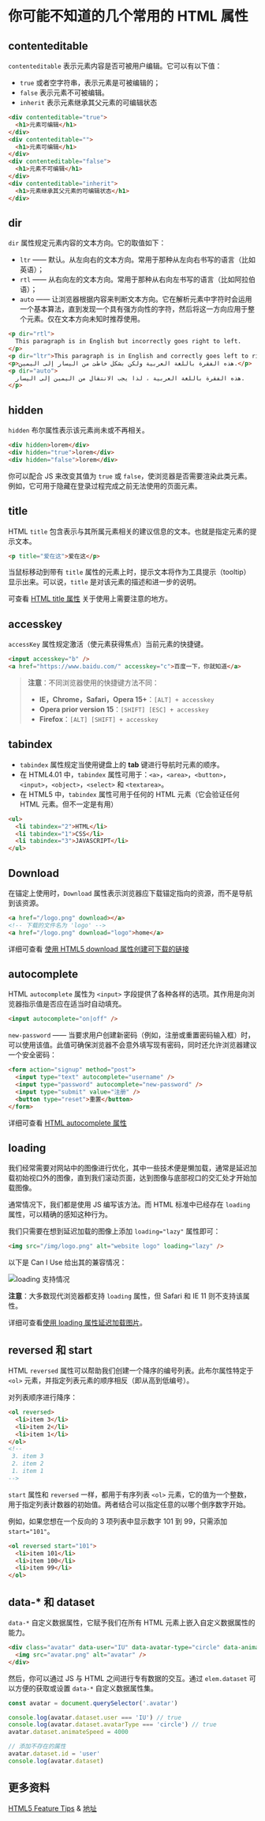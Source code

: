 # 你可能不知道的几个常用的 HTML 属性

## contenteditable

`contenteditable` 表示元素内容是否可被用户编辑。它可以有以下值：

- `true` 或者空字符串，表示元素是可被编辑的；
- `false` 表示元素不可被编辑。
- `inherit` 表示元素继承其父元素的可编辑状态

```html
<div contenteditable="true">
  <h1>元素可编辑</h1>
</div>
<div contenteditable="">
  <h1>元素可编辑</h1>
</div>
<div contenteditable="false">
  <h1>元素不可编辑</h1>
</div>
<div contenteditable="inherit">
  <h1>元素继承其父元素的可编辑状态</h1>
</div>
```

## dir

`dir` 属性规定元素内容的文本方向。它的取值如下：

- `ltr` —— 默认。从左向右的文本方向。常用于那种从左向右书写的语言（比如英语）；
- `rtl` —— 从右向左的文本方向。常用于那种从右向左书写的语言（比如阿拉伯语）；
- `auto` —— 让浏览器根据内容来判断文本方向。它在解析元素中字符时会运用一个基本算法，直到发现一个具有强方向性的字符，然后将这一方向应用于整个元素。仅在文本方向未知时推荐使用。

```html
<p dir="rtl">
  This paragraph is in English but incorrectly goes right to left.
</p>
<p dir="ltr">This paragraph is in English and correctly goes left to right.</p>
<p>هذه الفقرة باللغة العربية ولكن بشكل خاطئ من اليسار إلى اليمين.</p>
<p dir="auto">
  هذه الفقرة باللغة العربية ، لذا يجب الانتقال من اليمين إلى اليسار.
</p>
```

## hidden

`hidden` 布尔属性表示该元素尚未或不再相关。

```html
<div hidden>lorem</div>
<div hidden="true">lorem</div>
<div hidden="false">lorem</div>
```

你可以配合 JS 来改变其值为 `true` 或 `false`，使浏览器是否需要渲染此类元素。例如，它可用于隐藏在登录过程完成之前无法使用的页面元素。

## title

HTML `title` 包含表示与其所属元素相关的建议信息的文本。也就是指定元素的提示文本。

```html
<p title="爱在这">爱在这</p>
```

当鼠标移动到带有 `title` 属性的元素上时，提示文本将作为工具提示（tooltip）显示出来。可以说，`title` 是对该元素的描述和进一步的说明。

可查看 [HTML title 属性](https://github.com/lio-zero/blog/blob/master/HTML/HTML%20title%20%E5%B1%9E%E6%80%A7.md) 关于使用上需要注意的地方。

## accesskey

`accessKey` 属性规定激活（使元素获得焦点）当前元素的快捷键。

```html
<input accesskey="b" />
<a href="https://www.baidu.com/" accesskey="c">百度一下，你就知道</a>
```

> **注意**：不同浏览器使用的快捷键方法不同：
>
> - **IE，Chrome，Safari，Opera 15+**：`[ALT] + accesskey`
> - **Opera prior version 15**：`[SHIFT] [ESC] + accesskey`
> - **Firefox**：`[ALT] [SHIFT] + accesskey`

## tabindex

- `tabindex` 属性规定当使用键盘上的 **tab** 键进行导航时元素的顺序。
- 在 HTML4.01 中，`tabindex` 属性可用于：`<a>`，`<area>`，`<button>`，`<input>`，`<object>`，`<select>` 和 `<textarea>`。
- 在 HTML5 中，`tabindex` 属性可用于任何的 HTML 元素（它会验证任何 HTML 元素。但不一定是有用）

```html
<ul>
  <li tabindex="2">HTML</li>
  <li tabindex="1">CSS</li>
  <li tabindex="3">JAVASCRIPT</li>
</ul>
```

## Download

在锚定上使用时，`Download` 属性表示浏览器应下载锚定指向的资源，而不是导航到该资源。

```html
<a href="/logo.png" download></a>
<!-- 下载的文件名为 'logo' -->
<a href="/logo.png" download="logo">home</a>
```

详细可查看 [使用 HTML5 download 属性创建可下载的链接](https://github.com/lio-zero/blog/blob/master/HTML/%E4%BD%BF%E7%94%A8%20HTML5%20download%20%E5%B1%9E%E6%80%A7%E5%88%9B%E5%BB%BA%E5%8F%AF%E4%B8%8B%E8%BD%BD%E7%9A%84%E9%93%BE%E6%8E%A5.md)

## autocomplete

HTML `autocomplete` 属性为 `<input>` 字段提供了各种各样的选项。其作用是向浏览器指示值是否应在适当时自动填充。

```html
<input autocomplete="on|off" />
```

`new-password` —— 当要求用户创建新密码（例如，注册或重置密码输入框）时，可以使用该值。此值可确保浏览器不会意外填写现有密码，同时还允许浏览器建议一个安全密码：

```html
<form action="signup" method="post">
  <input type="text" autocomplete="username" />
  <input type="password" autocomplete="new-password" />
  <input type="submit" value="注册" />
  <button type="reset">重置</button>
</form>
```

详细可查看 [HTML autocomplete 属性](https://github.com/lio-zero/blog/blob/master/HTML/HTML%20autocomplete%20%E5%B1%9E%E6%80%A7.md)

## loading

我们经常需要对网站中的图像进行优化，其中一些技术便是懒加载，通常是延迟加载初始视口外的图像，直到我们滚动页面，达到图像与底部视口的交汇处才开始加载图像。

通常情况下，我们都是使用 JS 编写该方法。而 HTML 标准中已经存在 `loading` 属性，可以精确的感知这种行为。

我们只需要在想到延迟加载的图像上添加 `loading="lazy"` 属性即可：

```html
<img src="/img/logo.png" alt="website logo" loading="lazy" />
```

以下是 Can I Use 给出其的兼容情况：

![loading 支持情况](https://upload-images.jianshu.io/upload_images/18281896-ad5bc70865973a6f.png?imageMogr2/auto-orient/strip%7CimageView2/2/w/1240)

**注意**：大多数现代浏览器都支持 `loading` 属性，但 Safari 和 IE 11 则不支持该属性。

详细可查看[使用 loading 属性延迟加载图片](https://github.com/lio-zero/blog/blob/master/HTML/%E4%BD%BF%E7%94%A8%20loading%20%E5%B1%9E%E6%80%A7%E5%BB%B6%E8%BF%9F%E5%8A%A0%E8%BD%BD%E5%9B%BE%E7%89%87.md)。

## reversed 和 start

HTML `reversed` 属性可以帮助我们创建一个降序的编号列表。此布尔属性特定于 `<ol>` 元素，并指定列表元素的顺序相反（即从高到低编号）。

对列表顺序进行降序：

```html
<ol reversed>
  <li>item 3</li>
  <li>item 2</li>
  <li>item 1</li>
</ol>
<!--
 3. item 3
 2. item 2
 1. item 1
-->
```

`start` 属性和 `reversed` 一样，都用于有序列表 `<ol>` 元素，它的值为一个整数，用于指定列表计数器的初始值。两者结合可以指定任意的以哪个倒序数字开始。

例如，如果您想在一个反向的 3 项列表中显示数字 101 到 99，只需添加 `start="101"`。

```html
<ol reversed start="101">
  <li>item 101</li>
  <li>item 100</li>
  <li>item 99</li>
</ol>
```

## data-* 和 dataset

`data-*` 自定义数据属性，它赋予我们在所有 HTML 元素上嵌入自定义数据属性的能力。

```html
<div class="avatar" data-user="IU" data-avatar-type="circle" data-animateSpeed>
  <img src="avatar.png" alt="avatar" />
</div>
```

然后，你可以通过 JS 与 HTML 之间进行专有数据的交互。通过 `elem.dataset` 可以方便的获取或设置 `data-*` 自定义数据属性集。

```js
const avatar = document.querySelector('.avatar')

console.log(avatar.dataset.user === 'IU') // true
console.log(avatar.dataset.avatarType === 'circle') // true
avatar.dataset.animateSpeed = 4000

// 添加不存在的属性
avatar.dataset.id = 'user'
console.log(avatar.dataset)
```

## 更多资料

[HTML5 Feature Tips](https://html5-tips.netlify.app/) & [地址](https://github.com/atapas/html-tips-tricks)
